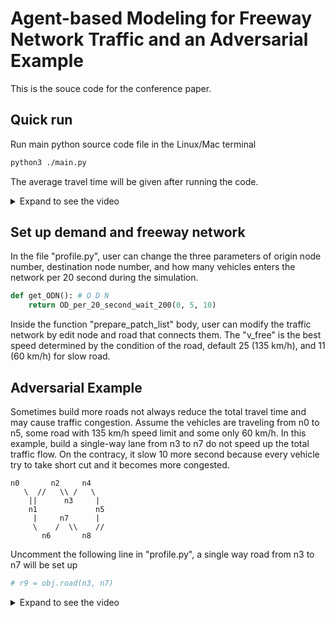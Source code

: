 # Agent-based Modeling for Freeway Network Traffic and an Adversarial Example 


This is the souce code for the conference paper.

## Quick run

Run main python source code file in the Linux/Mac terminal 
```bash
python3 ./main.py
```
The average travel time will be given after running the code.

<details>
<summary>Expand to see the video</summary>

https://user-images.githubusercontent.com/21988239/126753107-41cb6961-0dd8-460e-9dc2-670f76ba1fe8.mov
</details>

## Set up demand and freeway network

In the file "profile.py", user can change the three parameters of origin node number, destination node number, and how many vehicles enters the network per 20 second during the simulation.
```python
def get_ODN(): # O D N
    return OD_per_20_second_wait_200(0, 5, 10)
```

Inside the function "prepare_patch_list" body, user can modify the traffic network by edit node and road that connects them. 
The "v_free" is the best speed determined by the condition of the road, default 25 (135 km/h), and 11 (60 km/h) for slow road. 

## Adversarial Example

Sometimes build more roads not always reduce the total travel time and may cause traffic congestion. 
Assume the vehicles are traveling from n0 to n5, some road with 135 km/h speed limit and some only 60 km/h.
In this example, build a single-way lane from n3 to n7 do not speed up the total traffic flow.
On the contracy, it slow 10 more second because every vehicle try to take short cut and it becomes more congested.
```
n0       n2     n4
   \  //   \\ /   \
    ||      n3     |
    n1             n5
     |     n7      |
     \    /  \\    //
       n6       n8
``` 

Uncomment the following line in "profile.py", a single way road from n3 to n7 will be set up
```python
# r9 = obj.road(n3, n7)
```

<details>
<summary>Expand to see the video</summary>

https://user-images.githubusercontent.com/21988239/126753147-6a199976-09da-48af-8c6e-e230fa2c2f2f.mov
</details>


